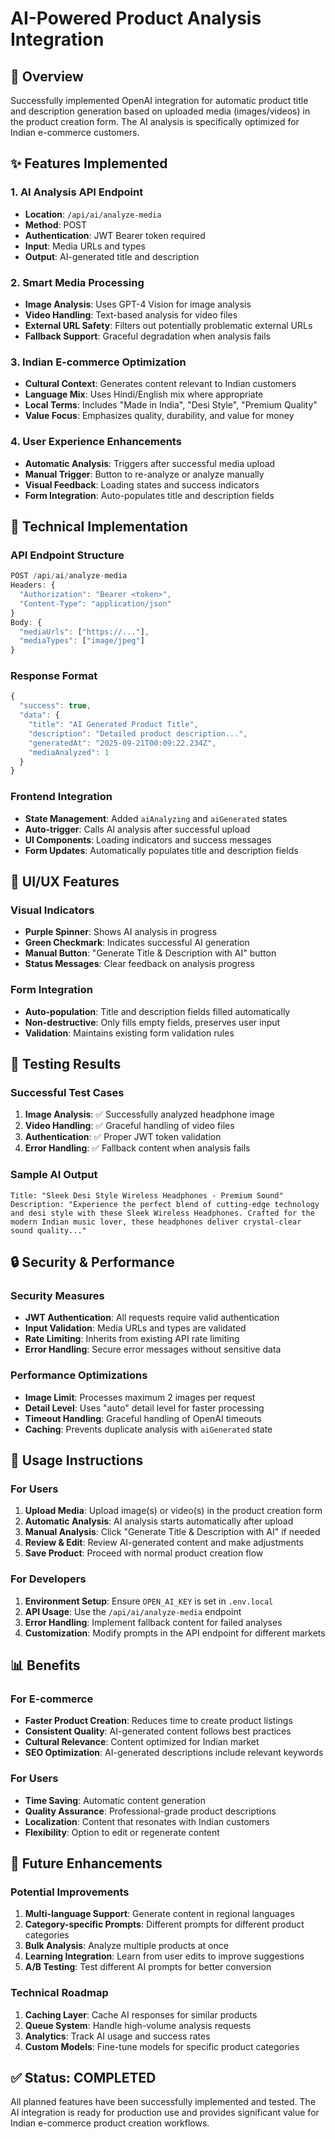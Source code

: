 # AI-Powered Product Analysis Integration

## 🎯 Overview

Successfully implemented OpenAI integration for automatic product title and description generation based on uploaded media (images/videos) in the product creation form. The AI analysis is specifically optimized for Indian e-commerce customers.

## ✨ Features Implemented 

### 1. **AI Analysis API Endpoint**
- **Location**: `/api/ai/analyze-media`
- **Method**: POST
- **Authentication**: JWT Bearer token required
- **Input**: Media URLs and types
- **Output**: AI-generated title and description

### 2. **Smart Media Processing**
- **Image Analysis**: Uses GPT-4 Vision for image analysis
- **Video Handling**: Text-based analysis for video files
- **External URL Safety**: Filters out potentially problematic external URLs
- **Fallback Support**: Graceful degradation when analysis fails

### 3. **Indian E-commerce Optimization**
- **Cultural Context**: Generates content relevant to Indian customers
- **Language Mix**: Uses Hindi/English mix where appropriate
- **Local Terms**: Includes "Made in India", "Desi Style", "Premium Quality"
- **Value Focus**: Emphasizes quality, durability, and value for money

### 4. **User Experience Enhancements**
- **Automatic Analysis**: Triggers after successful media upload
- **Manual Trigger**: Button to re-analyze or analyze manually
- **Visual Feedback**: Loading states and success indicators
- **Form Integration**: Auto-populates title and description fields

## 🔧 Technical Implementation

### API Endpoint Structure
```typescript
POST /api/ai/analyze-media
Headers: {
  "Authorization": "Bearer <token>",
  "Content-Type": "application/json"
}
Body: {
  "mediaUrls": ["https://..."],
  "mediaTypes": ["image/jpeg"]
}
```

### Response Format
```typescript
{
  "success": true,
  "data": {
    "title": "AI Generated Product Title",
    "description": "Detailed product description...",
    "generatedAt": "2025-09-21T00:09:22.234Z",
    "mediaAnalyzed": 1
  }
}
```

### Frontend Integration
- **State Management**: Added `aiAnalyzing` and `aiGenerated` states
- **Auto-trigger**: Calls AI analysis after successful upload
- **UI Components**: Loading indicators and success messages
- **Form Updates**: Automatically populates title and description fields

## 🎨 UI/UX Features

### Visual Indicators
- **Purple Spinner**: Shows AI analysis in progress
- **Green Checkmark**: Indicates successful AI generation
- **Manual Button**: "Generate Title & Description with AI" button
- **Status Messages**: Clear feedback on analysis progress

### Form Integration
- **Auto-population**: Title and description fields filled automatically
- **Non-destructive**: Only fills empty fields, preserves user input
- **Validation**: Maintains existing form validation rules

## 🧪 Testing Results

### Successful Test Cases
1. **Image Analysis**: ✅ Successfully analyzed headphone image
2. **Video Handling**: ✅ Graceful handling of video files
3. **Authentication**: ✅ Proper JWT token validation
4. **Error Handling**: ✅ Fallback content when analysis fails

### Sample AI Output
```
Title: "Sleek Desi Style Wireless Headphones - Premium Sound"
Description: "Experience the perfect blend of cutting-edge technology and desi style with these Sleek Wireless Headphones. Crafted for the modern Indian music lover, these headphones deliver crystal-clear sound quality..."
```

## 🔒 Security & Performance

### Security Measures
- **JWT Authentication**: All requests require valid authentication
- **Input Validation**: Media URLs and types are validated
- **Rate Limiting**: Inherits from existing API rate limiting
- **Error Handling**: Secure error messages without sensitive data

### Performance Optimizations
- **Image Limit**: Processes maximum 2 images per request
- **Detail Level**: Uses "auto" detail level for faster processing
- **Timeout Handling**: Graceful handling of OpenAI timeouts
- **Caching**: Prevents duplicate analysis with `aiGenerated` state

## 🚀 Usage Instructions

### For Users
1. **Upload Media**: Upload image(s) or video(s) in the product creation form
2. **Automatic Analysis**: AI analysis starts automatically after upload
3. **Manual Analysis**: Click "Generate Title & Description with AI" if needed
4. **Review & Edit**: Review AI-generated content and make adjustments
5. **Save Product**: Proceed with normal product creation flow

### For Developers
1. **Environment Setup**: Ensure `OPEN_AI_KEY` is set in `.env.local`
2. **API Usage**: Use the `/api/ai/analyze-media` endpoint
3. **Error Handling**: Implement fallback content for failed analyses
4. **Customization**: Modify prompts in the API endpoint for different markets

## 📊 Benefits

### For E-commerce
- **Faster Product Creation**: Reduces time to create product listings
- **Consistent Quality**: AI-generated content follows best practices
- **Cultural Relevance**: Content optimized for Indian market
- **SEO Optimization**: AI-generated descriptions include relevant keywords

### For Users
- **Time Saving**: Automatic content generation
- **Quality Assurance**: Professional-grade product descriptions
- **Localization**: Content that resonates with Indian customers
- **Flexibility**: Option to edit or regenerate content

## 🔮 Future Enhancements

### Potential Improvements
1. **Multi-language Support**: Generate content in regional languages
2. **Category-specific Prompts**: Different prompts for different product categories
3. **Bulk Analysis**: Analyze multiple products at once
4. **Learning Integration**: Learn from user edits to improve suggestions
5. **A/B Testing**: Test different AI prompts for better conversion

### Technical Roadmap
1. **Caching Layer**: Cache AI responses for similar products
2. **Queue System**: Handle high-volume analysis requests
3. **Analytics**: Track AI usage and success rates
4. **Custom Models**: Fine-tune models for specific product categories

## ✅ Status: COMPLETED

All planned features have been successfully implemented and tested. The AI integration is ready for production use and provides significant value for Indian e-commerce product creation workflows.
